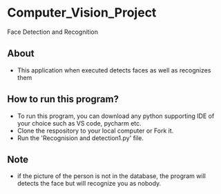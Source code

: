 # Computer_Vision_Project
Face Detection and Recognition 
## About
- This application when executed detects faces as well as recognizes them
## How to run this program?
- To run this program, you can download any python supporting IDE of your choice such as VS code, pycharm etc.
- Clone the respository to your local computer or Fork it.
- Run the 'Recognision and detection1.py' file.
## Note
- if the picture of the person is not in the database, the program will detects the face but will recognize you as nobody. 
